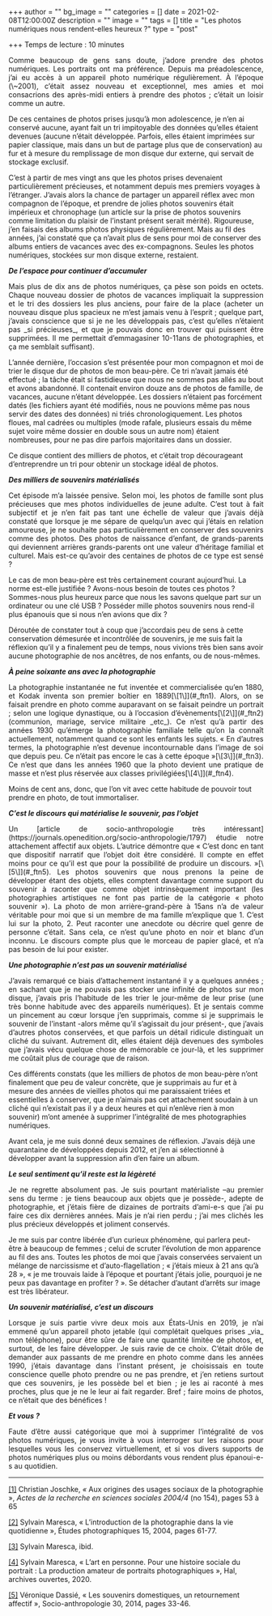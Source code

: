 +++
author = ""
bg_image = ""
categories = []
date = 2021-02-08T12:00:00Z
description = ""
image = ""
tags = []
title = "Les photos numériques nous rendent-elles heureux ?"
type = "post"

+++
Temps de lecture : 10 minutes

<p style="text-align:justify;">Comme beaucoup de gens sans doute, j’adore prendre des photos numériques. Les portraits ont ma préférence. Depuis ma préadolescence, j’ai eu accès à un appareil photo numérique régulièrement. À l’époque (\~2001), c’était assez nouveau et exceptionnel, mes amies et moi consacrions des après-midi entiers à prendre des photos ; c’était un loisir comme un autre.

De ces centaines de photos prises jusqu’à mon adolescence, je n’en ai conservé aucune, ayant fait un tri impitoyable des données qu’elles étaient devenues (aucune n’était développée. Parfois, elles étaient imprimées sur papier classique, mais dans un but de partage plus que de conservation) au fur et à mesure du remplissage de mon disque dur externe, qui servait de stockage exclusif.

C’est à partir de mes vingt ans que les photos prises devenaient particulièrement précieuses, et notamment depuis mes premiers voyages à l’étranger. J’avais alors la chance de partager un appareil réflex avec mon compagnon de l’époque, et prendre de jolies photos souvenirs était impérieux et chronophage (un article sur la prise de photos souvenirs comme limitation du plaisir de l’instant présent serait mérité). Rigoureuse, j’en faisais des albums photos physiques régulièrement. Mais au fil des années, j’ai constaté que ça n’avait plus de sens pour moi de conserver des albums entiers de vacances avec des ex-compagnons. Seules les photos numériques, stockées sur mon disque externe, restaient.</p>

**_De l’espace pour continuer d’accumuler_**

<p style="text-align:justify;">Mais plus de dix ans de photos numériques, ça pèse son poids en octets. Chaque nouveau dossier de photos de vacances impliquait la suppression et le tri des dossiers les plus anciens, pour faire de la place (acheter un nouveau disque plus spacieux ne m’est jamais venu à l’esprit ; quelque part, j’avais conscience que si je ne les développais pas, c’est qu’elles n’étaient pas _si précieuses_, et que je pouvais donc en trouver qui puissent être supprimées. Il me permettait d’emmagasiner 10-11ans de photographies, et ça me semblait suffisant).

L’année dernière, l’occasion s’est présentée pour mon compagnon et moi de trier le disque dur de photos de mon beau-père. Ce tri n’avait jamais été effectué ; la tâche était si fastidieuse que nous ne sommes pas allés au bout et avons abandonné. Il contenait environ douze ans de photos de famille, de vacances, aucune n’étant développée. Les dossiers n’étaient pas forcément datés (les fichiers ayant été modifiés, nous ne pouvions même pas nous servir des dates des données) ni triés chronologiquement. Les photos floues, mal cadrées ou multiples (mode rafale, plusieurs essais du même sujet voire même dossier en double sous un autre nom) étaient nombreuses, pour ne pas dire parfois majoritaires dans un dossier.

Ce disque contient des milliers de photos, et c’était trop décourageant d’entreprendre un tri pour obtenir un stockage idéal de photos.</p>

**_Des milliers de souvenirs matérialisés_**

<p style="text-align:justify;">Cet épisode m’a laissée pensive. Selon moi, les photos de famille sont plus précieuses que mes photos individuelles de jeune adulte. C’est tout à fait subjectif et je n’en fait pas tant une échelle de valeur que j’avais déjà constaté que lorsque je me sépare de quelqu’un avec qui j’étais en relation amoureuse, je ne souhaite pas particulièrement en conserver des souvenirs comme des photos. Des photos de naissance d’enfant, de grands-parents qui deviennent arrières grands-parents ont une valeur d’héritage familial et culturel. Mais est-ce qu’avoir des centaines de photos de ce type est sensé ?

Le cas de mon beau-père est très certainement courant aujourd’hui. La norme est-elle justifiée ? Avons-nous besoin de toutes ces photos ? Sommes-nous plus heureux parce que nous les savons quelque part sur un ordinateur ou une clé USB ? Posséder mille photos souvenirs nous rend-il plus épanouis que si nous n’en avions que dix ?

Déroutée de constater tout à coup que j’accordais peu de sens à cette conservation démesurée et incontrôlée de souvenirs, je me suis fait la réflexion qu’il y a finalement peu de temps, nous vivions très bien sans avoir aucune photographie de nos ancêtres, de nos enfants, ou de nous-mêmes.</p>

**_À peine soixante ans avec la photographie_**

<p style="text-align:justify;">La photographie instantanée ne fut inventée et commercialisée qu’en 1880, et Kodak inventa son premier boîtier en 1889[\[1\]](#_ftn1). Alors, on se faisait prendre en photo comme auparavant on se faisait peindre un portrait ; selon une logique dynastique, ou à l’occasion d’évènements[\[2\]](#_ftn2) (communion, mariage, service militaire _etc_). Ce n’est qu’à partir des années 1930 qu’émerge la photographie familiale telle qu’on la connaît actuellement, notamment quand ce sont les enfants les sujets. « En d’autres termes, la photographie n’est devenue incontournable dans l’image de soi que depuis peu. Ce n’était pas encore le cas à cette époque »[\[3\]](#_ftn3). Ce n’est que dans les années 1960 que la photo devient une pratique de masse et n’est plus réservée aux classes privilégiées[\[4\]](#_ftn4).

Moins de cent ans, donc, que l’on vit avec cette habitude de pouvoir tout prendre en photo, de tout immortaliser.</p>

**_C’est le discours qui matérialise le souvenir, pas l’objet_**

<p style="text-align:justify;">Un [article de socio-anthropologie très intéressant](https://journals.openedition.org/socio-anthropologie/1797) étudie notre attachement affectif aux objets. L’autrice démontre que « C’est donc en tant que dispositif narratif que l’objet doit être considéré. Il compte en effet moins pour ce qu’il est que pour la possibilité de produire un discours. »[\[5\]](#_ftn5). Les photos souvenirs que nous prenons la peine de développer étant des objets, elles comptent davantage comme support du souvenir à raconter que comme objet intrinsèquement important (les photographies artistiques ne font pas partie de la catégorie « photo souvenir »). La photo de mon arrière-grand-père à 15ans n’a de valeur véritable pour moi que si un membre de ma famille m’explique que 1. C’est lui sur la photo, 2. Peut raconter une anecdote ou décrire quel genre de personne c’était. Sans cela, ce n’est qu’une photo en noir et blanc d’un inconnu. Le discours compte plus que le morceau de papier glacé, et n’a pas besoin de lui pour exister.</p>

**_Une photographie n’est pas un souvenir matérialisé_**

<p style="text-align:justify;">J’avais remarqué ce biais d’attachement instantané il y a quelques années ; en sachant que je ne pouvais pas stocker une infinité de photos sur mon disque, j’avais pris l’habitude de les trier le jour-même de leur prise (une très bonne habitude avec des appareils numériques). Et je sentais comme un pincement au cœur lorsque j’en supprimais, comme si je supprimais le souvenir de l’instant -alors même qu’il s’agissait du jour présent-, que j’avais d’autres photos conservées, et que parfois un détail ridicule distinguait un cliché du suivant. Autrement dit, elles étaient déjà devenues des symboles que j’avais vécu quelque chose de mémorable ce jour-là, et les supprimer me coûtait plus de courage que de raison.

Ces différents constats (que les milliers de photos de mon beau-père n’ont finalement que peu de valeur concrète, que je supprimais au fur et à mesure des années de vieilles photos qui me paraissaient triées et essentielles à conserver, que je n’aimais pas cet attachement soudain à un cliché qui n’existait pas il y a deux heures et qui n’enlève rien à mon souvenir) m’ont amenée à supprimer l’intégralité de mes photographies numériques.

Avant cela, je me suis donné deux semaines de réflexion. J’avais déjà une quarantaine de développées depuis 2012, et j’en ai sélectionné à développer avant la suppression afin d’en faire un album.</p>

**_Le seul sentiment qu’il reste est la légèreté_**

<p style="text-align:justify;">Je ne regrette absolument pas. Je suis pourtant matérialiste –au premier sens du terme : je tiens beaucoup aux objets que je possède-, adepte de photographie, et j’étais fière de dizaines de portraits d’ami-e-s que j’ai pu faire ces dix dernières années. Mais je n’ai rien perdu ; j’ai mes clichés les plus précieux développés et joliment conservés.

Je me suis par contre libérée d’un curieux phénomène, qui parlera peut-être à beaucoup de femmes ; celui de scruter l’évolution de mon apparence au fil des ans. Toutes les photos de moi que j’avais conservées servaient un mélange de narcissisme et d’auto-flagellation ; « j’étais mieux à 21 ans qu’à 28 », « je me trouvais laide à l’époque et pourtant j’étais jolie, pourquoi je ne peux pas davantage en profiter ? ». Se détacher d’autant d’arrêts sur image est très libérateur.</p>

**_Un souvenir matérialisé, c’est un discours_**

<p style="text-align:justify;">Lorsque je suis partie vivre deux mois aux États-Unis en 2019, je n’ai emmené qu’un appareil photo jetable (qui complétait quelques prises _via_ mon téléphone), pour être sûre de faire une quantité limitée de photos, et, surtout, de les faire développer. Je suis ravie de ce choix. C’était drôle de demander aux passants de me prendre en photo comme dans les années 1990, j’étais davantage dans l’instant présent, je choisissais en toute conscience quelle photo prendre ou ne pas prendre, et j’en retiens surtout que ces souvenirs, je les possède bel et bien ; je les ai raconté à mes proches, plus que je ne le leur ai fait regarder. Bref ; faire moins de photos, ce n’était que des bénéfices !</p>

**_Et vous ?_**

<p style="text-align:justify;">Faute d’être aussi catégorique que moi à supprimer l’intégralité de vos photos numériques, je vous invite à vous interroger sur les raisons pour lesquelles vous les conservez virtuellement, et si vos divers supports de photos numériques plus ou moins débordants vous rendent plus épanoui-e-s au quotidien.</p>

***

[\[1\]](#_ftnref1) Christian Joschke, _«_ Aux origines des usages sociaux de la photographie », _Actes de la recherche en sciences sociales 2004/4_ (no 154), pages 53 à 65

[\[2\]](#_ftnref2) Sylvain Maresca, « L’introduction de la photographie dans la vie quotidienne », Études photographiques 15, 2004, pages 61-77.

[\[3\]](#_ftnref3) Sylvain Maresca, ibid.

[\[4\]](#_ftnref4) Sylvain Maresca, « L’art en personne. Pour une histoire sociale du portrait : La production amateur de portraits photographiques », Hal, archives ouvertes, 2020.

[\[5\]](#_ftnref5) Véronique Dassié, « Les souvenirs domestiques, un retournement affectif », Socio-anthropologie 30, 2014, pages 33-46.